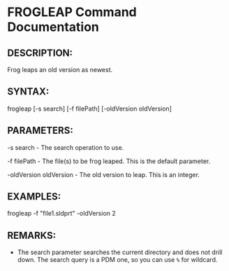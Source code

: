 # FROGLEAP Command Documentation

## DESCRIPTION:
Frog leaps an old version as newest. 

## SYNTAX:
frogleap [-s search] [-f filePath] [-oldVersion oldVersion]

## PARAMETERS:
-s search - The search operation to use.

-f filePath - The file(s) to be frog leaped. This is the default parameter.

-oldVersion oldVersion - The old version to leap. This is an integer.

## EXAMPLES:
frogleap -f "file1.sldprt" -oldVersion 2

## REMARKS:
- The search parameter searches the current directory and does not drill down. The search query is a PDM one, so you can use `%` for wildcard.